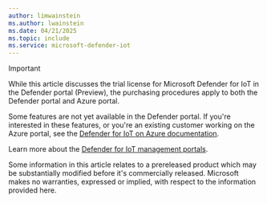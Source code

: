 ```yaml
---
author: limwainstein
ms.author: lwainstein
ms.date: 04/21/2025
ms.topic: include
ms.service: microsoft-defender-iot
---
```


> [!IMPORTANT]
>
> While this article discusses the trial license for Microsoft Defender for IoT in the Defender portal (Preview), the purchasing procedures apply to both the Defender portal and Azure portal.  
>
> Some features are not yet available in the Defender portal. If you're interested in these features, or you're an existing customer working on the Azure portal, see the [Defender for IoT on Azure documentation](/azure/defender-for-iot/organizations/overview).
>
> Learn more about the [Defender for IoT management portals](/defender-for-iot/microsoft-defender-iot#what-are-the-different-management-portals-for-microsoft-defender-for-iot).
>
> Some information in this article relates to a prereleased product which may be substantially modified before it's commercially released. Microsoft makes no warranties, expressed or implied, with respect to the information provided here.
